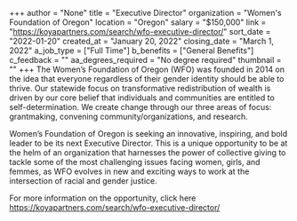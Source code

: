 +++
author = "None"
title = "Executive Director"
organization = "Women's Foundation of Oregon"
location = "Oregon"
salary = "$150,000"
link = "https://koyapartners.com/search/wfo-executive-director/"
sort_date = "2022-01-20"
created_at = "January 20, 2022"
closing_date = "March 1, 2022"
a_job_type = ["Full Time"]
b_benefits = ["General Benefits"]
c_feedback = ""
aa_degrees_required = "No degree required"
thumbnail = ""
+++
The Women’s Foundation of Oregon (WFO) was founded in 2014 on the idea that everyone regardless of their gender identity should be able to thrive. Our statewide focus on transformative redistribution of wealth is driven by our core belief that individuals and communities are entitled to self-determination. We create change through our three areas of focus: grantmaking, convening community/organizations, and research. 

Women’s Foundation of Oregon is seeking an innovative, inspiring, and bold leader to be its next Executive Director. This is a unique opportunity to be at the helm of an organization that harnesses the power of collective giving to tackle some of the most challenging issues facing women, girls, and femmes, as WFO evolves in new and exciting ways to work at the intersection of racial and gender justice.

For more information on the opportunity, click here https://koyapartners.com/search/wfo-executive-director/

